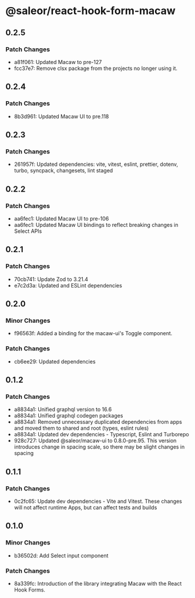 # @saleor/react-hook-form-macaw

## 0.2.5

### Patch Changes

- a81f061: Updated Macaw to pre-127
- fcc37e7: Remove clsx package from the projects no longer using it.

## 0.2.4

### Patch Changes

- 8b3d961: Updated Macaw UI to pre.118

## 0.2.3

### Patch Changes

- 261957f: Updated dependencies: vite, vitest, eslint, prettier, dotenv, turbo, syncpack, changesets, lint staged

## 0.2.2

### Patch Changes

- aa6fec1: Updated Macaw UI to pre-106
- aa6fec1: Updated Macaw UI bindings to reflect breaking changes in Select APIs

## 0.2.1

### Patch Changes

- 70cb741: Update Zod to 3.21.4
- e7c2d3a: Updated and ESLint dependencies

## 0.2.0

### Minor Changes

- f96563f: Added a binding for the macaw-ui's Toggle component.

### Patch Changes

- cb6ee29: Updated dependencies

## 0.1.2

### Patch Changes

- a8834a1: Unified graphql version to 16.6
- a8834a1: Unified graphql codegen packages
- a8834a1: Removed unnecessary duplicated dependencies from apps and moved them to shared and root (types, eslint rules)
- a8834a1: Updated dev dependencies - Typescript, Eslint and Turborepo
- 928c727: Updated @saleor/macaw-ui to 0.8.0-pre.95. This version introduces change in spacing scale, so there may be slight changes in spacing

## 0.1.1

### Patch Changes

- 0c2fc65: Update dev dependencies - Vite and Vitest. These changes will not affect runtime Apps, but can affect tests and builds

## 0.1.0

### Minor Changes

- b36502d: Add Select input component

### Patch Changes

- 8a339fc: Introduction of the library integrating Macaw with the React Hook Forms.
